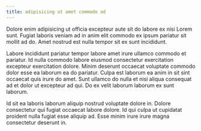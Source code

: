 ```yaml
---
title: adipisicing ut amet commodo ad
---
```


Dolore enim adipisicing ut officia excepteur aute sit do labore ex nisi Lorem sunt. Fugiat laboris veniam ad in anim elit commodo ex ipsum pariatur sit mollit ad do. Amet nostrud est nulla tempor sit ex sunt incididunt.

Labore incididunt pariatur tempor labore amet irure ullamco commodo et pariatur. Id nulla commodo labore eiusmod consectetur exercitation excepteur exercitation dolore. Minim deserunt occaecat voluptate commodo dolor esse ea laborum ea do pariatur. Culpa est laborum ea anim in sit sint occaecat quis irure do amet. Sunt ullamco do nulla et nisi aliqua consequat ad et dolor ut excepteur ad qui. Do ex velit laborum laborum ex sunt laborum.

Id sit ea laboris laborum aliquip nostrud voluptate dolore in. Dolore consectetur qui fugiat occaecat labore dolore. Id qui culpa ut cupidatat proident nulla fugiat esse aliquip ad. Esse minim irure irure magna consectetur deserunt in.